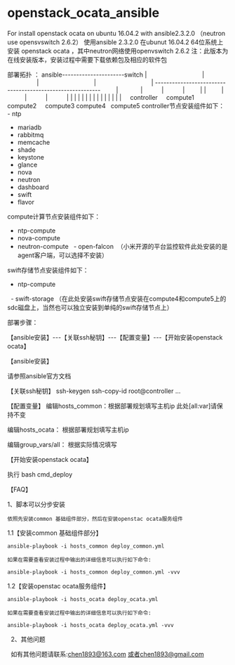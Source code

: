 # openstack_ocata_ansible
For install openstack ocata on ubuntu 16.04.2 with ansible2.3.2.0 （neutron use opensvswitch 2.6.2）
使用ansible 2.3.2.0 在ubunut 16.04.2 64位系统上安装 openstack ocata ，其中neutron网络使用openvswitch 2.6.2
注：此版本为在线安装版本，安装过程中需要下载依赖包及相应的软件包

部署拓扑 ：
ansible----------------------switch
                                |
                                |
                                |
                                |
                                |
         ----------------------------------------------------------
         |              |           |           |         |        |
         |              |           |           |         |        |
         |              |           |           |         |        |
         |              |           |           |         |        |
     controller     compute1   compute2     compute3  compute4   compute5
controller节点安装组件如下：
   - ntp
   - mariadb
   - rabbitmq
   - memcache
   - shade
   - keystone
   - glance
   - nova
   - neutron
   - dashboard
   - swift
   - flavor
        
compute计算节点安装组件如下： 
   - ntp-compute
   - nova-compute
   - neutron-compute
   - open-falcon  （小米开源的平台监控软件此处安装的是agent客户端，可以选择不安装）
   
swift存储节点安装组件如下：

   - ntp-compute
   
   - swift-storage （在此处安装swift存储节点安装在compute4和compute5上的sdc磁盘上，当然也可以独立安装到单纯的swift存储节点上）

部署步骤：

【ansible安装】---【关联ssh秘钥】---【配置变量】---【开始安装openstack ocata】

【ansible安装】

 请参照ansible官方文档
 
【关联ssh秘钥】
 ssh-keygen
 ssh-copy-id root@controller 
 ...
 
【配置变量】
 编辑hosts_common：根据部署规划填写主机ip 此处[all:var]请保持不变
 
 编辑hosts_ocata： 根据部署规划填写主机ip
 
 编辑group_vars/all： 根据实际情况填写
 
【开始安装openstack ocata】

 执行 bash cmd_deploy
 
 【FAQ】
 
 1、脚本可以分步安装
 
    依照先安装common 基础组件部分，然后在安装openstac ocata服务组件
    
 1.1【安装common 基础组件部分】
 
    ansible-playbook -i hosts_common deploy_common.yml
    
    如果在需要查看安装过程中输出的详细信息可以执行如下命令:
    
    ansible-playbook -i hosts_common deploy_common.yml -vvv
    
 1.2【安装openstac ocata服务组件】
 
    ansible-playbook -i hosts_ocata deploy_ocata.yml
    
    如果在需要查看安装过程中输出的详细信息可以执行如下命令:
    
    ansible-playbook -i hosts_ocata deploy_ocata.yml -vvv
   
2、其他问题

   如有其他问题请联系:chen1893@163.com 或者chen1893@gmail.com




     
     
     
     
